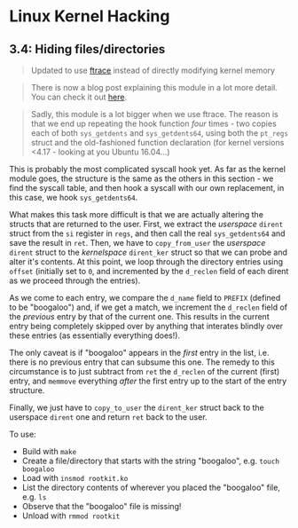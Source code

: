 # Linux Kernel Hacking

## 3.4: Hiding files/directories

> Updated to use [ftrace](https://www.kernel.org/doc/html/latest/trace/ftrace.html) instead of directly modifying kernel memory

> There is now a blog post explaining this module in a lot more detail. You can check it out [here](https://xcellerator.github.io/posts/linux_rootkits_06/).

> Sadly, this module is a lot bigger when we use ftrace. The reason is that we end up repeating the hook function *four* times - two copies each of both `sys_getdents` and `sys_getdents64`, using both the `pt_regs` struct and the old-fashioned function declaration (for kernel versions <4.17 - looking at you Ubuntu 16.04...)

This is probably the most complicated syscall hook yet. As far as the kernel module goes, the structure is the same as the others in this section - we find the syscall table, and then hook a syscall with our own replacement, in this case, we hook `sys_getdents64`.

What makes this task more difficult is that we are actually altering the structs that are returned to the user. First, we extract the *userspace* `dirent` struct from the `si` register in `regs`, and then call the real `sys_getdents64` and save the result in `ret`. Then, we have to `copy_from_user` the *userspace* `dirent` struct to the *kernelspace* `dirent_ker` struct so that we can probe and alter it's contents. At this point, we loop through the directory entries using `offset` (initially set to `0`, and incremented by the `d_reclen` field of each dirent as we proceed through the entries).

As we come to each entry, we compare the `d_name` field to `PREFIX` (defined to be "boogaloo") and, if we get a match, we increment the `d_reclen` field of the *previous* entry by that of the current one. This results in the current entry being completely skipped over by anything that interates blindly over these entries (as essentially everything does!).

The only caveat is if "boogaloo" appears in the *first* entry in the list, i.e. there is no previous entry that can subsume this one. The remedy to this circumstance is to just subtract from `ret` the `d_reclen` of the current (first) entry, and `memmove` everything *after* the first entry up to the start of the entry structure.

Finally, we just have to `copy_to_user` the `dirent_ker` struct back to the userspace `dirent` one and return `ret` back to the user.

To use:
* Build with `make`
* Create a file/directory that starts with the string "boogaloo", e.g. `touch boogaloo`
* Load with `insmod rootkit.ko`
* List the directory contents of wherever you placed the "boogaloo" file, e.g. `ls`
* Observe that the "boogaloo" file is missing!
* Unload with `rmmod rootkit`
